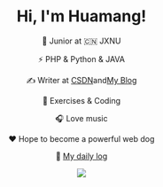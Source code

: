<h1 align="center">Hi, I'm Huamang!</h1> 
<div align="center"> 
<p >🍻 Junior at 🇨🇳 JXNU</p>
<p >⚡ PHP & Python & JAVA </p>
<p align="center"> ✍️ Writer at <a href="https://blog.csdn.net/m0_51078229?spm=1000.2115.3001.5343">CSDN</a>and<a href="https://www.huamang.xyz/">My Blog</a></p>
<p align="center"> 🏃 Exercises & Coding</p>
<p align="center">🎧 Love music </p>
<p align="center">❤️ Hope to become a powerful web dog</p>
<p align="center">🧾 <a href="https://github.com/huamang/Study-Notes">My daily log</a></p>
<p align="center">
  <a href="https://github.com/huamang"><img src="https://github-readme-stats.vercel.app/api?username=huamang&show_icons=true"></a>
</p>
